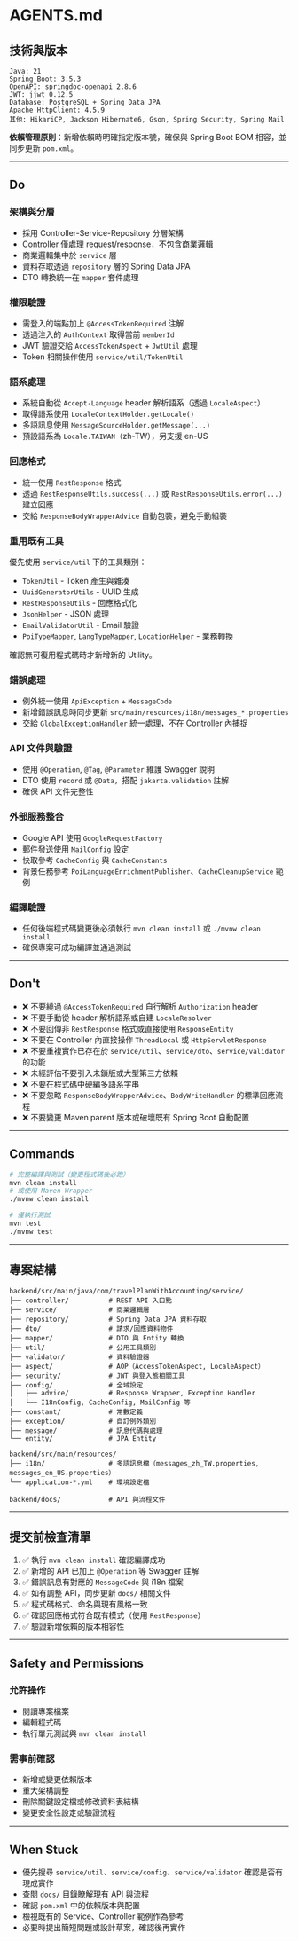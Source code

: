 # AGENTS.md

## 技術與版本

```
Java: 21
Spring Boot: 3.5.3
OpenAPI: springdoc-openapi 2.8.6
JWT: jjwt 0.12.5
Database: PostgreSQL + Spring Data JPA
Apache HttpClient: 4.5.9
其他: HikariCP, Jackson Hibernate6, Gson, Spring Security, Spring Mail
```

**依賴管理原則**：新增依賴時明確指定版本號，確保與 Spring Boot BOM 相容，並同步更新 `pom.xml`。

---

## Do

### 架構與分層
- 採用 Controller-Service-Repository 分層架構
- Controller 僅處理 request/response，不包含商業邏輯
- 商業邏輯集中於 `service` 層
- 資料存取透過 `repository` 層的 Spring Data JPA
- DTO 轉換統一在 `mapper` 套件處理

### 權限驗證
- 需登入的端點加上 `@AccessTokenRequired` 注解
- 透過注入的 `AuthContext` 取得當前 `memberId`
- JWT 驗證交給 `AccessTokenAspect` + `JwtUtil` 處理
- Token 相關操作使用 `service/util/TokenUtil`

### 語系處理
- 系統自動從 `Accept-Language` header 解析語系（透過 `LocaleAspect`）
- 取得語系使用 `LocaleContextHolder.getLocale()`
- 多語訊息使用 `MessageSourceHolder.getMessage(...)`
- 預設語系為 `Locale.TAIWAN`（zh-TW），另支援 en-US

### 回應格式
- 統一使用 `RestResponse` 格式
- 透過 `RestResponseUtils.success(...)` 或 `RestResponseUtils.error(...)` 建立回應
- 交給 `ResponseBodyWrapperAdvice` 自動包裝，避免手動組裝

### 重用既有工具
優先使用 `service/util` 下的工具類別：
- `TokenUtil` - Token 產生與雜湊
- `UuidGeneratorUtils` - UUID 生成
- `RestResponseUtils` - 回應格式化
- `JsonHelper` - JSON 處理
- `EmailValidatorUtil` - Email 驗證
- `PoiTypeMapper`, `LangTypeMapper`, `LocationHelper` - 業務轉換

確認無可復用程式碼時才新增新的 Utility。

### 錯誤處理
- 例外統一使用 `ApiException` + `MessageCode`
- 新增錯誤訊息時同步更新 `src/main/resources/i18n/messages_*.properties`
- 交給 `GlobalExceptionHandler` 統一處理，不在 Controller 內捕捉

### API 文件與驗證
- 使用 `@Operation`, `@Tag`, `@Parameter` 維護 Swagger 說明
- DTO 使用 `record` 或 `@Data`，搭配 `jakarta.validation` 註解
- 確保 API 文件完整性

### 外部服務整合
- Google API 使用 `GoogleRequestFactory`
- 郵件發送使用 `MailConfig` 設定
- 快取參考 `CacheConfig` 與 `CacheConstants`
- 背景任務參考 `PoiLanguageEnrichmentPublisher`、`CacheCleanupService` 範例

### 編譯驗證
- 任何後端程式碼變更後必須執行 `mvn clean install` 或 `./mvnw clean install`
- 確保專案可成功編譯並通過測試

---

## Don't

- ❌ 不要繞過 `@AccessTokenRequired` 自行解析 `Authorization` header
- ❌ 不要手動從 header 解析語系或自建 `LocaleResolver`
- ❌ 不要回傳非 `RestResponse` 格式或直接使用 `ResponseEntity`
- ❌ 不要在 Controller 內直接操作 `ThreadLocal` 或 `HttpServletResponse`
- ❌ 不要重複實作已存在於 `service/util`、`service/dto`、`service/validator` 的功能
- ❌ 未經評估不要引入未鎖版或大型第三方依賴
- ❌ 不要在程式碼中硬編多語系字串
- ❌ 不要忽略 `ResponseBodyWrapperAdvice`、`BodyWriteHandler` 的標準回應流程
- ❌ 不要變更 Maven parent 版本或破壞既有 Spring Boot 自動配置

---

## Commands

```bash
# 完整編譯與測試（變更程式碼後必跑）
mvn clean install
# 或使用 Maven Wrapper
./mvnw clean install

# 僅執行測試
mvn test
./mvnw test
```

---

## 專案結構

```
backend/src/main/java/com/travelPlanWithAccounting/service/
├── controller/          # REST API 入口點
├── service/             # 商業邏輯層
├── repository/          # Spring Data JPA 資料存取
├── dto/                 # 請求/回應資料物件
├── mapper/              # DTO 與 Entity 轉換
├── util/                # 公用工具類別
├── validator/           # 資料驗證器
├── aspect/              # AOP（AccessTokenAspect, LocaleAspect）
├── security/            # JWT 與登入態相關工具
├── config/              # 全域設定
│   ├── advice/          # Response Wrapper, Exception Handler
│   └── I18nConfig, CacheConfig, MailConfig 等
├── constant/            # 常數定義
├── exception/           # 自訂例外類別
├── message/             # 訊息代碼與處理
└── entity/              # JPA Entity

backend/src/main/resources/
├── i18n/                # 多語訊息檔（messages_zh_TW.properties, messages_en_US.properties）
└── application-*.yml    # 環境設定檔

backend/docs/            # API 與流程文件
```

---

## 提交前檢查清單

1. ✅ 執行 `mvn clean install` 確認編譯成功
2. ✅ 新增的 API 已加上 `@Operation` 等 Swagger 註解
3. ✅ 錯誤訊息有對應的 `MessageCode` 與 i18n 檔案
4. ✅ 如有調整 API，同步更新 `docs/` 相關文件
5. ✅ 程式碼格式、命名與現有風格一致
6. ✅ 確認回應格式符合既有模式（使用 `RestResponse`）
7. ✅ 驗證新增依賴的版本相容性

---

## Safety and Permissions

### 允許操作
- 閱讀專案檔案
- 編輯程式碼
- 執行單元測試與 `mvn clean install`

### 需事前確認
- 新增或變更依賴版本
- 重大架構調整
- 刪除關鍵設定檔或修改資料表結構
- 變更安全性設定或驗證流程

---

## When Stuck

- 優先搜尋 `service/util`、`service/config`、`service/validator` 確認是否有現成實作
- 查閱 `docs/` 目錄瞭解現有 API 與流程
- 確認 `pom.xml` 中的依賴版本與配置
- 檢視既有的 Service、Controller 範例作為參考
- 必要時提出簡短問題或設計草案，確認後再實作
